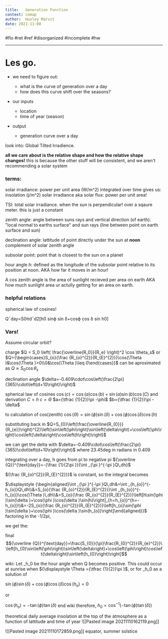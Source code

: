 ```yaml
---
title:   Generation Function
context: comap
author:  Huxley Marvit
date: 2021-11-08
---
```


#flo #ret #ref
#disorganized #incomplete
#hw 

***

# Les go.

- we need to figure out:
	- what is the curve of generation over a day
	- how does this curve shift over the seasons?



- our inputs
	- location
	- time of year (season)

- output
	- generation curve over a day



look into: Global Tilted Irradience.

**all we care about is the relative shape and how the relative shape changes!**
this is because the other stuff will be consistent, and we aren't recommending a solar system

### terms:

solar irradiance: power per unit area (W/m^2)
integrated over time gives us: insolation (j/m^2)
solar irradiance aka solar flux: power per unit area!

TSI: total solar irradiance. when the sun is perpendicular! over a sqaure meter. this is just a constant


zenith angle: angle between suns rays and vertical direction (of earth).
"local normal to earths surface" and sun rays (line between point on earth surface and sun)

declination angle: lattitude of point directly under the sun at **noon**
complement of solar zenith angle

subsolar point: point that is closest to the sun on a planet

hour angle _h_: defined as the longitude of the subsolar point relative to its position at noon. AKA how far it moves in an hour! 

A cos zenith angle is the area of sunlight recieved per area on earth AKA how much sunlight area ur actully getting for an area on earth.


### helpful relations

spherical law of cosines!




Q¯day=S0πd¯d2[h0 sinϕ sin δ+cosϕ cos δ sin h0]



### Vars!

Assume circular orbit?

charge
$Q = S_0 \left( \frac{\overline{R_0}}{R_e} \right)^2 \cos \theta_s$
or 
$Q={\begin{cases}S_{o}{\frac {R_{o}^{2}}{R_{E}^{2}}}\cos(\Theta )&\cos(\Theta )>0\\0&\cos(\Theta )\leq 0\end{cases}}$
can be aproximated as 
$Q \approx S_0  \cos \theta_s$


declination angle
$\delta=-0.409\cdot\cos\left(\frac{2\pi}{365}\cdot\left(d+10\right)\right)$

spherical law of cosines
$\cos(c)=\cos(a)\cos(b)+\sin(a)\sin(b)\cos(C)$
and derivation 
$C=h$
$c=\Theta$
$a={\tfrac {1}{2}}\pi -\phi$
 $b={\tfrac {1}{2}}\pi -\delta$
 
to calculation of  cos(zenith)
 $\cos(\Theta )=\sin(\phi )\sin(\delta )+\cos(\phi )\cos(\delta )\cos(h)$
 
substituting back in 
$Q=S_{0}\left(\frac{\overline{R_{0}}}{R_{e}}\right)^{2}\left(\sin\left(\phi\right)\sin\left(\delta\right)+\cos\left(\phi\right)\cos\left(\delta\right)\cos\left(h\right)\right)$

we can get the delta with 
$\delta=-0.409\cdot\cos\left(\frac{2\pi}{365}\cdot\left(d+10\right)\right)$
where 23.45deg in radians in 0.409




integrating over a day, h goes from pi to negative pi
${\overline {Q}}^{\text{day}}=-{\frac {1}{2\pi }}{\int _{\pi }^{-\pi }Q\,dh}$

${\frac  {R_{o}^{2}}{R_{E}^{2}}}$ is constant, so the integral becomes

$\displaystyle {\begin{aligned}\int _{\pi }^{-\pi }Q\,dh&=\int _{h_{o}}^{-h_{o}}Q\,dh\\&=S_{o}{\frac {R_{o}^{2}}{R_{E}^{2}}}\int _{h_{o}}^{-h_{o}}\cos(\Theta )\,dh\\&=S_{o}{\frac {R_{o}^{2}}{R_{E}^{2}}}\left[h\sin(\phi )\sin(\delta )+\cos(\phi )\cos(\delta )\sin(h)\right]_{h=h_{o}}^{h=-h_{o}}\\&=-2S_{o}{\frac {R_{o}^{2}}{R_{E}^{2}}}\left[h_{o}\sin(\phi )\sin(\delta )+\cos(\phi )\cos(\delta )\sin(h_{o})\right]\end{aligned}}$
factoring in the -1/2pi, 

we get the: 


final 
$${\overline {Q}}^{\text{day}}=\frac{S_{0}}{\pi}\frac{R_{0}^{2}}{R_{e}^{2}}\ \left[h_{0}\sin\left(\phi\right)\sin\left(\delta\right)+\cos\left(\phi\right)\cos\left(\delta\right)\sin\left(h_{0}\right)\right]$$




wiki: Let _h_0 be the hour angle when Q becomes positive. This could occur at sunrise when ${\displaystyle \Theta ={\tfrac {1}{2}}\pi }$, or for _h_0 as a solution of

${\displaystyle \sin(\phi )\sin(\delta )+\cos(\phi )\cos(\delta )\cos(h_{o})=0\,}$

or

${\displaystyle \cos(h_{o})=-\tan(\phi )\tan(\delta )}$
end wiki
therefore, $h_{0}=\cos^{-1}\left(-\tan\left(\phi\right)\tan\left(\delta\right)\right)$

theoretical daily average insolation at the top of the atmosphere as a function of lattitude and time of year
![[Pasted image 20211110162119.png]]








![[Pasted image 20211110172859.png]]
equator, summer solstice
